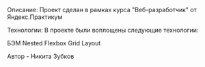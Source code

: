 Описание:
Проект сделан в рамках курса "Веб-разработчик" от Яндекс.Практикум

Технологии:
В проекте были воплощены следующие технологии:

БЭМ Nested
Flexbox
Grid Layout

Автор - Никита Зубков